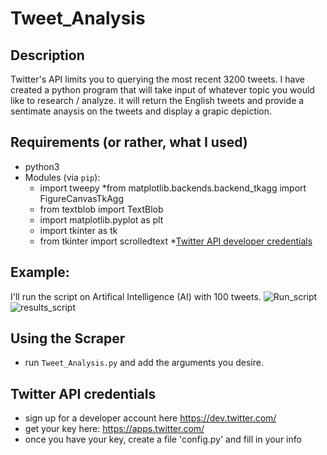 # Tweet_Analysis


## Description

Twitter's API limits you to querying the most recent 3200 tweets.  I have  created a python program that will take input of whatever topic you would like to research / analyze.  it will return the English tweets and provide a sentimate anaysis on the tweets and display a grapic depiction.


## Requirements (or rather, what I used)

* python3
* Modules (via `pip`):
  * import tweepy
  *from matplotlib.backends.backend_tkagg import FigureCanvasTkAgg
  * from textblob import TextBlob
  * import matplotlib.pyplot as plt
  * import tkinter as tk
  * from tkinter import scrolledtext
  *[Twitter API developer credentials](https://dev.twitter.com)

## Example:

I'll run the script on Artifical Intelligence (AI) with 100 tweets.
![Run_script](https://github.com/Manchu505/Tweet_Analysis/assets/19881829/39603b87-b69c-4ad4-89cd-65d176f9d15d)
![results_script](https://github.com/Manchu505/Tweet_Analysis/assets/19881829/15355820-0dd7-4998-b130-b44aab85910d)

## Using the Scraper

* run `Tweet_Analysis.py` and add the arguments you desire.

## Twitter API credentials

* sign up for a developer account here https://dev.twitter.com/
* get your key here: https://apps.twitter.com/
* once you have your key, create a file 'config.py'  and fill in your info


